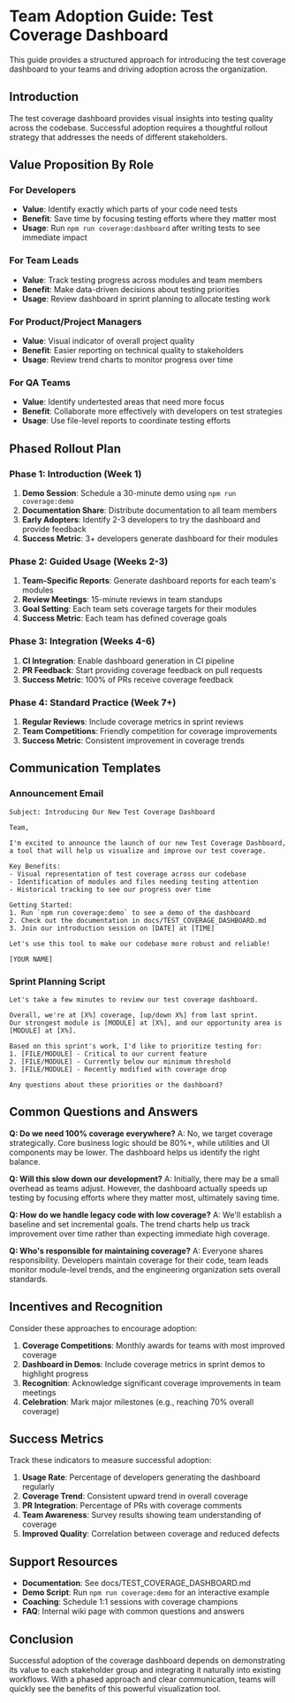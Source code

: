 # Team Adoption Guide: Test Coverage Dashboard

This guide provides a structured approach for introducing the test coverage dashboard to your teams and driving adoption across the organization.

## Introduction

The test coverage dashboard provides visual insights into testing quality across the codebase. Successful adoption requires a thoughtful rollout strategy that addresses the needs of different stakeholders.

## Value Proposition By Role

### For Developers
- **Value**: Identify exactly which parts of your code need tests
- **Benefit**: Save time by focusing testing efforts where they matter most
- **Usage**: Run `npm run coverage:dashboard` after writing tests to see immediate impact

### For Team Leads
- **Value**: Track testing progress across modules and team members
- **Benefit**: Make data-driven decisions about testing priorities
- **Usage**: Review dashboard in sprint planning to allocate testing work

### For Product/Project Managers
- **Value**: Visual indicator of overall project quality
- **Benefit**: Easier reporting on technical quality to stakeholders
- **Usage**: Review trend charts to monitor progress over time

### For QA Teams
- **Value**: Identify undertested areas that need more focus
- **Benefit**: Collaborate more effectively with developers on test strategies
- **Usage**: Use file-level reports to coordinate testing efforts

## Phased Rollout Plan

### Phase 1: Introduction (Week 1)
1. **Demo Session**: Schedule a 30-minute demo using `npm run coverage:demo`
2. **Documentation Share**: Distribute documentation to all team members
3. **Early Adopters**: Identify 2-3 developers to try the dashboard and provide feedback
4. **Success Metric**: 3+ developers generate dashboard for their modules

### Phase 2: Guided Usage (Weeks 2-3)
1. **Team-Specific Reports**: Generate dashboard reports for each team's modules
2. **Review Meetings**: 15-minute reviews in team standups
3. **Goal Setting**: Each team sets coverage targets for their modules
4. **Success Metric**: Each team has defined coverage goals

### Phase 3: Integration (Weeks 4-6)
1. **CI Integration**: Enable dashboard generation in CI pipeline
2. **PR Feedback**: Start providing coverage feedback on pull requests
3. **Success Metric**: 100% of PRs receive coverage feedback

### Phase 4: Standard Practice (Week 7+)
1. **Regular Reviews**: Include coverage metrics in sprint reviews
2. **Team Competitions**: Friendly competition for coverage improvements
3. **Success Metric**: Consistent improvement in coverage trends

## Communication Templates

### Announcement Email

```
Subject: Introducing Our New Test Coverage Dashboard

Team,

I'm excited to announce the launch of our new Test Coverage Dashboard, a tool that will help us visualize and improve our test coverage.

Key Benefits:
- Visual representation of test coverage across our codebase
- Identification of modules and files needing testing attention
- Historical tracking to see our progress over time

Getting Started:
1. Run `npm run coverage:demo` to see a demo of the dashboard
2. Check out the documentation in docs/TEST_COVERAGE_DASHBOARD.md
3. Join our introduction session on [DATE] at [TIME]

Let's use this tool to make our codebase more robust and reliable!

[YOUR NAME]
```

### Sprint Planning Script

```
Let's take a few minutes to review our test coverage dashboard.

Overall, we're at [X%] coverage, [up/down X%] from last sprint.
Our strongest module is [MODULE] at [X%], and our opportunity area is [MODULE] at [X%].

Based on this sprint's work, I'd like to prioritize testing for:
1. [FILE/MODULE] - Critical to our current feature
2. [FILE/MODULE] - Currently below our minimum threshold
3. [FILE/MODULE] - Recently modified with coverage drop

Any questions about these priorities or the dashboard?
```

## Common Questions and Answers

**Q: Do we need 100% coverage everywhere?**
A: No, we target coverage strategically. Core business logic should be 80%+, while utilities and UI components may be lower. The dashboard helps us identify the right balance.

**Q: Will this slow down our development?**
A: Initially, there may be a small overhead as teams adjust. However, the dashboard actually speeds up testing by focusing efforts where they matter most, ultimately saving time.

**Q: How do we handle legacy code with low coverage?**
A: We'll establish a baseline and set incremental goals. The trend charts help us track improvement over time rather than expecting immediate high coverage.

**Q: Who's responsible for maintaining coverage?**
A: Everyone shares responsibility. Developers maintain coverage for their code, team leads monitor module-level trends, and the engineering organization sets overall standards.

## Incentives and Recognition

Consider these approaches to encourage adoption:

1. **Coverage Competitions**: Monthly awards for teams with most improved coverage
2. **Dashboard in Demos**: Include coverage metrics in sprint demos to highlight progress
3. **Recognition**: Acknowledge significant coverage improvements in team meetings
4. **Celebration**: Mark major milestones (e.g., reaching 70% overall coverage)

## Success Metrics

Track these indicators to measure successful adoption:

1. **Usage Rate**: Percentage of developers generating the dashboard regularly
2. **Coverage Trend**: Consistent upward trend in overall coverage
3. **PR Integration**: Percentage of PRs with coverage comments
4. **Team Awareness**: Survey results showing team understanding of coverage
5. **Improved Quality**: Correlation between coverage and reduced defects

## Support Resources

- **Documentation**: See docs/TEST_COVERAGE_DASHBOARD.md
- **Demo Script**: Run `npm run coverage:demo` for an interactive example
- **Coaching**: Schedule 1:1 sessions with coverage champions
- **FAQ**: Internal wiki page with common questions and answers

## Conclusion

Successful adoption of the coverage dashboard depends on demonstrating its value to each stakeholder group and integrating it naturally into existing workflows. With a phased approach and clear communication, teams will quickly see the benefits of this powerful visualization tool.
